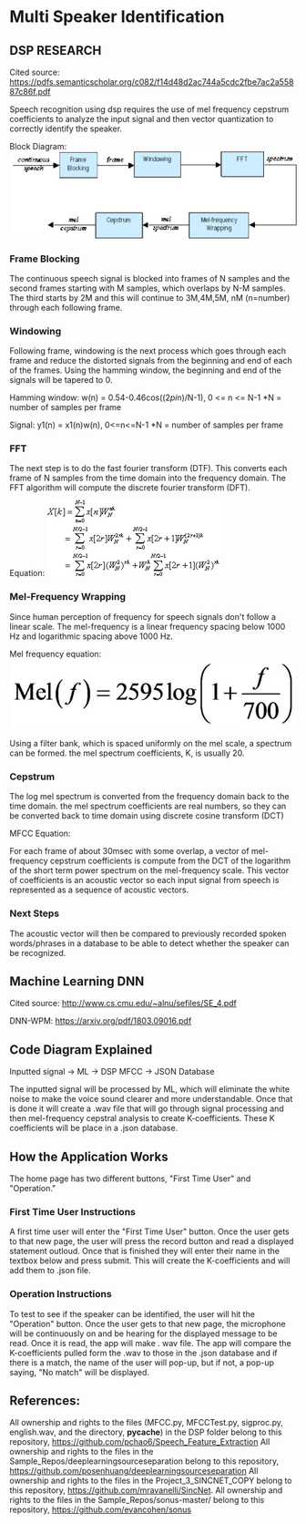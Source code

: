 # Multi Speaker Identification

## DSP RESEARCH

Cited source: https://pdfs.semanticscholar.org/c082/f14d48d2ac744a5cdc2fbe7ac2a55887c86f.pdf

Speech recognition using dsp requires the use of mel frequency cepstrum coefficients to analyze the input signal and then vector quantization to correctly identify the speaker.

Block Diagram: ![Block Diagram](https://github.com/chrisjj12/Multi-Speaker-Identification/blob/master/BlockDiagram.png)

### Frame Blocking

The continuous speech signal is blocked into frames of N samples and the second frames starting with M samples, which overlaps by N-M samples. The third starts by 2M and this will continue to 3M,4M,5M, nM (n=number) through each following frame.

### Windowing

Following frame, windowing is the next process which goes through each frame and reduce the distorted signals from the beginning and end of each of the frames. Using the hamming window, the beginning and end of the signals will be tapered to 0.

Hamming window: w(n) = 0.54-0.46cos((2*pi*n)/N-1), 0 <= n <= N-1 *N = number of samples per frame

Signal: y1(n) = x1(n)w(n), 0<=n<=N-1 *N = number of samples per frame

### FFT

The next step is to do the fast fourier transform (DTF). This converts each frame of N samples from the time domain into the frequency domain. The FFT algorithm will compute the discrete fourier transform (DFT).

Equation: ![FFT](https://github.com/chrisjj12/Multi-Speaker-Identification/blob/master/FFT.png)


### Mel-Frequency Wrapping

Since human perception of frequency for speech signals don't follow a linear scale. The mel-frequency is a linear frequency spacing below 1000 Hz and logarithmic spacing above 1000 Hz.

Mel frequency equation: ![MFCC](https://github.com/chrisjj12/Multi-Speaker-Identification/blob/master/MFCC.png)

Using a filter bank, which is spaced uniformly on the mel scale, a spectrum can be formed. the mel spectrum coefficients, K, is usually 20.

### Cepstrum

The log mel spectrum is converted from the frequency domain back to the time domain. the mel spectrum coefficients are real numbers, so they can be converted back to time domain using discrete cosine transform (DCT)


MFCC Equation: 




For each frame of about 30msec with some overlap, a vector of mel-frequency cepstrum coefficients is compute from the DCT of the logarithm of the short term power spectrum on the mel-frequency scale. This vector of coefficients is an acoustic vector so each input signal from speech is represented as a sequence of acoustic vectors.

### Next Steps

The acoustic vector will then be compared to previously recorded spoken words/phrases in a database to be able to detect whether the speaker can be recognized.

## Machine Learning DNN

Cited source: http://www.cs.cmu.edu/~alnu/sefiles/SE_4.pdf

DNN-WPM: https://arxiv.org/pdf/1803.09016.pdf

## Code Diagram Explained

Inputted signal -> ML -> DSP MFCC -> JSON Database

The inputted signal will be processed by ML, which will eliminate the white noise to make the voice sound clearer and more understandable. Once that is done it will create a .wav file that will go through signal processing and then mel-frequency cepstral analysis to create K-coefficients. These K coefficients will be place in a .json database.

## How the Application Works

The home page has two different buttons, "First Time User" and "Operation." 

### First Time User Instructions

A first time user will enter the "First Time User" button. Once the user gets to that new page, the user will press the record button and read a displayed statement outloud. Once that is finished they will enter their name in the textbox below and press submit. This will create the K-coefficients and will add them to .json file.

### Operation Instructions

To test to see if the speaker can be identified, the user will hit the "Operation" button. Once the user gets to that new page, the microphone will be continuously on and be hearing for the displayed message to be read. Once it is read, the app will make . wav file. The app will compare the K-coefficients pulled form the .wav to those in the .json database and if there is a match, the name of the user will pop-up, but if not, a pop-up saying, "No match" will be displayed.

## References:

All ownership and rights to the files (MFCC.py, MFCCTest.py, sigproc.py, english.wav, and the directory, __pycache__) in the DSP folder belong to this repository, https://github.com/pchao6/Speech_Feature_Extraction
All ownership and rights to the files in the Sample_Repos/deeplearningsourceseparation belong to this repository, https://github.com/posenhuang/deeplearningsourceseparation
All ownership and rights to the files in the Project_3_SINCNET_COPY belong to this repository, https://github.com/mravanelli/SincNet. 
All ownership and rights to the files in the Sample_Repos/sonus-master/ belong to this repository, https://github.com/evancohen/sonus
